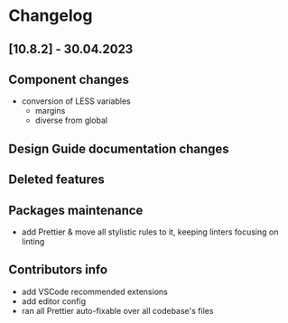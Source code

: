 # Changelog

## [10.8.2] - 30.04.2023

## Component changes

- conversion of LESS variables
  - margins
  - diverse from global

## Design Guide documentation changes

## Deleted features

## Packages maintenance

- add Prettier &amp; move all stylistic rules to it, keeping linters focusing on linting

## Contributors info

- add VSCode recommended extensions
- add editor config
- ran all Prettier auto-fixable over all codebase's files
